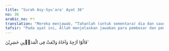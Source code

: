 ```yaml
---
title: "Surah Asy-Syu'ara' Ayat 36"
no: 36
arabic_no: ٣٦
translation: "Mereka menjawab, “Tahanlah (untuk sementara) dia dan saudaranya, dan utuslah ke seluruh negeri orang-orang yang akan mengumpulkan (pesihir),"
tafsir: "Pada ayat ini, Allah menjelaskan jawaban para pembesar dan pemuka kaum Fir'aun atas saran yang dimintanya. Mereka menyarankan agar urusan Musa dan saudaranya, Harun, ditunda karena mereka akan mengumpulkan semua ahli sihir ulung yang ada di negeri mereka. Para ahli sihir itu dikumpulkan dan diperintahkan supaya datang mengadakan pertandingan sihir dengan Musa. Pada hari dan tempat yang telah ditentukan, para ahli sihir itu harus memperlihatkan kelebihannya di hadapan Fir'aun dan Musa. Menurut mereka, pada saat itu kemenangan akan berada di pihak mereka sehingga rakyat kembali mendukungnya. Saran ini diterima baik oleh Fir'aun dan akan dilaksanakan pada waktunya. Sebagai imbalan, ia juga akan memenuhi segala tuntutan mereka."
---
```

قَالُوْٓا اَرْجِهْ وَاَخَاهُ وَابْعَثْ فِى الْمَدَاۤىِٕنِ حٰشِرِيْنَ ۙ 